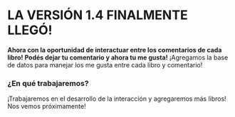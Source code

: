 # LA VERSIÓN 1.4 FINALMENTE LLEGÓ!
**Ahora con la oportunidad de interactuar entre los comentarios de cada libro! Podés dejar tu comentario y ahora tu me gusta!**
¡Agregamos la base de datos para manejar los me gusta entre cada libro y comentario!

### ¿En qué trabajaremos?
¡Trabajaremos en el desarrollo de la interacción y agregaremos más libros! Nos vemos próximamente!

